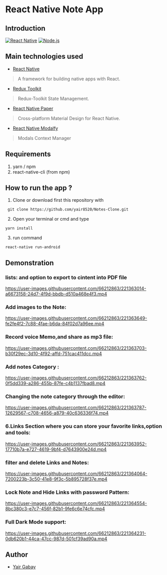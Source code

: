 # React Native Note App

## Introduction
[![React Native](https://img.shields.io/badge/React%20Native-0.70.6-blue.svg?style=rounded-square)](https://facebook.github.io/react-native/)
[![Node.js](https://img.shields.io/badge/Node.js-v.16.19.0-green.svg?style=rounded-square)](https://nodejs.org/)

## Main technologies used
- [React Native](https://github.com/facebook/react-native)
> A framework for building native apps with React.

- [Redux Toolkit](https://github.com/reduxjs/redux-toolkit)
> Redux-Toolkit State Management.

- [React Native Paper](https://github.com/callstack/react-native-paper)
> Cross-platform Material Design for React Native.

- [React Native Modalfy](https://github.com/colorfy-software/react-native-modalfy)
> Modals Context Manager


## Requirements
1. yarn / npm
2. react-native-cli (from npm)

## How to run the app ?
1. Clone or download first this repository with 
```
 git clone https://github.com/yair8520/Notes-Clone.git
```
2. Open your terminal or cmd and type
```
yarn install
```
3. run command
```
react-native run-android
```

## Demonstration

### lists:  and option to export to cintent into PDF file


https://user-images.githubusercontent.com/66212863/221363014-a6673158-24d7-4f9d-bbdb-d510a468e4f3.mp4


### Add images to the Note:


https://user-images.githubusercontent.com/66212863/221363649-fe2fe4f2-7c88-4fae-b6da-84f02d7a96ee.mp4


### Record voice Memo,and share as mp3 file:


https://user-images.githubusercontent.com/66212863/221363703-b30f29ec-3d10-4f92-affd-751cac411dcc.mp4


### Add notes Category :


https://user-images.githubusercontent.com/66212863/221363762-0f5dd339-a286-455b-87fe-c4b1137fbad8.mp4


 ### Changing the note category through the editor:


https://user-images.githubusercontent.com/66212863/221363787-12629567-c708-4656-a879-40c636336f74.mp4


### 6.Links Section where you can store your favorite links,option and tools:


https://user-images.githubusercontent.com/66212863/221363952-17710b7a-e727-4619-9bf4-d7643900e24d.mp4


### filter and delete Links and Notes:


https://user-images.githubusercontent.com/66212863/221364064-7200223b-3c50-41e8-9f3c-5b895728f37e.mp4


 ### Lock Note and Hide Links with password Pattern:


https://user-images.githubusercontent.com/66212863/221364554-8bc380c3-e7c7-456f-82b1-9fe6c6e74cfc.mp4


 ### Full Dark Mode support:

https://user-images.githubusercontent.com/66212863/221364231-0db620b1-44ca-47cc-987d-501cf39ad90a.mp4




 
## Author
* [Yair Gabay](https://github.com/Yair8520)
